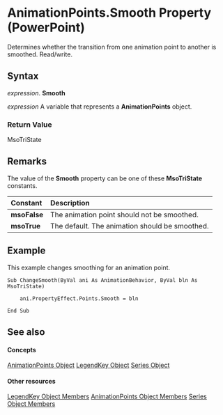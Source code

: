 
# AnimationPoints.Smooth Property (PowerPoint)

Determines whether the transition from one animation point to another is smoothed. Read/write.


## Syntax

 _expression_. **Smooth**

 _expression_ A variable that represents a **AnimationPoints** object.


### Return Value

MsoTriState


## Remarks

The value of the  **Smooth** property can be one of these **MsoTriState** constants.



|**Constant**|**Description**|
|:-----|:-----|
|**msoFalse**|The animation point should not be smoothed.|
|**msoTrue**| The default. The animation should be smoothed.|

## Example

This example changes smoothing for an animation point.


```
Sub ChangeSmooth(ByVal ani As AnimationBehavior, ByVal bln As MsoTriState)

    ani.PropertyEffect.Points.Smooth = bln

End Sub
```


## See also


#### Concepts


[AnimationPoints Object](6ea9ebc4-791c-9781-38c3-8b0973e0d152.md)
[LegendKey Object](98e8b9c3-b53e-9595-9389-6f92a6d730f4.md)
[Series Object](5c8c2d92-d8ca-4d21-e213-c374292275d4.md)
#### Other resources


[LegendKey Object Members](f7790c4f-2d36-698c-349b-2dcd676a38c6.md)
[AnimationPoints Object Members](a3b9f455-8f98-2b09-026e-18f7e5f4ae2d.md)
[Series Object Members](f7e7168d-3c6f-20db-1e75-56a101c69a70.md)
